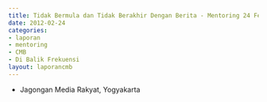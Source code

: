 ```yaml
---
title: Tidak Bermula dan Tidak Berakhir Dengan Berita - Mentoring 24 Februari 2012
date: 2012-02-24
categories:
- laporan
- mentoring
- CMB
- Di Balik Frekuensi
layout: laporancmb
---
```


* Jagongan Media Rakyat, Yogyakarta
